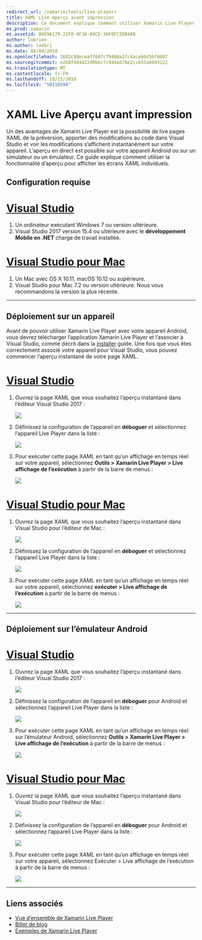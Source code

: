 ```yaml
---
redirect_url: /xamarin/tools/live-player/
title: XAML Live Aperçu avant impression
description: Ce document explique comment utiliser Xamarin Live Player pour live aperçu des pages XAML, apporter des modifications pour le XAML et voir les modifications s’affichent instantanément sur appareil.
ms.prod: xamarin
ms.assetid: 86E9A179-21F8-4F3A-A9CE-36F0FC5DB4A8
author: lobrien
ms.author: laobri
ms.date: 08/08/2018
ms.openlocfilehash: 1602c98eceaff607c79400a37c4ace60d5bf8807
ms.sourcegitcommit: e268fd44422d0bbc7c944a678e2cc633a0493122
ms.translationtype: MT
ms.contentlocale: fr-FR
ms.lasthandoff: 10/25/2018
ms.locfileid: "50110594"
---
```

# <a name="xaml-live-previewing"></a>XAML Live Aperçu avant impression

Un des avantages de Xamarin Live Player est la possibilité de live pages XAML de la préversion, apporter des modifications au code dans Visual Studio et voir les modifications s’affichent instantanément sur votre appareil. L’aperçu en direct est possible sur votre appareil Android ou sur un simulateur ou un émulateur. Ce guide explique comment utiliser la fonctionnalité d’aperçu pour afficher les écrans XAML individuels.

## <a name="requirements"></a>Configuration requise

# <a name="visual-studiotabwindows"></a>[Visual Studio](#tab/windows)

1. Un ordinateur exécutant Windows 7 ou version ultérieure.
2. Visual Studio 2017 version 15.4 ou ultérieure avec le **développement Mobile en .NET** charge de travail installée.

# <a name="visual-studio-for-mactabmacos"></a>[Visual Studio pour Mac](#tab/macos)

1. Un Mac avec OS X 10.11, macOS 10.12 ou supérieure.
2. Visual Studio pour Mac 7.2 ou version ultérieure. Nous vous recommandons la version la plus récente.

-----

<a name="deploydevice" />

## <a name="deploying-to-device"></a>Déploiement sur un appareil

Avant de pouvoir utiliser Xamarin Live Player avec votre appareil Android, vous devrez télécharger l’application Xamarin Live Player et l’associer à Visual Studio, comme décrit dans la [installer](~/tools/live-player/install.md) guide. Une fois que vous êtes correctement associé votre appareil pour Visual Studio, vous pouvez commencer l’aperçu instantané de votre page XAML. 

# <a name="visual-studiotabwindows"></a>[Visual Studio](#tab/windows)

1. Ouvrez la page XAML que vous souhaitez l’aperçu instantané dans l’éditeur Visual Studio 2017 :

    ![](live-view-images/vs-image1.png)

2. Définissez la configuration de l’appareil en **déboguer** et sélectionnez l’appareil Live Player dans la liste :

    ![](live-view-images/vs-image2.png)

3. Pour exécuter cette page XAML en tant qu’un affichage en temps réel sur votre appareil, sélectionnez **Outils > Xamarin Live Player > Live affichage de l’exécution** à partir de la barre de menus :

    ![](live-view-images/vs-image3.png)

# <a name="visual-studio-for-mactabmacos"></a>[Visual Studio pour Mac](#tab/macos)

1. Ouvrez la page XAML que vous souhaitez l’aperçu instantané dans Visual Studio pour l’éditeur de Mac :

    ![](live-view-images/image1.png)

2. Définissez la configuration de l’appareil en **déboguer** et sélectionnez l’appareil Live Player dans la liste :

    ![](live-view-images/image2.png)

3. Pour exécuter cette page XAML en tant qu’un affichage en temps réel sur votre appareil, sélectionnez **exécuter > Live affichage de l’exécution** à partir de la barre de menus :

    ![](live-view-images/image3.png)

-----

## <a name="deploying-to-android-emulator"></a>Déploiement sur l’émulateur Android

# <a name="visual-studiotabwindows"></a>[Visual Studio](#tab/windows)

1. Ouvrez la page XAML que vous souhaitez l’aperçu instantané dans l’éditeur Visual Studio 2017 :

    ![](live-view-images/vs-image1.png)

2. Définissez la configuration de l’appareil en **déboguer** pour Android et sélectionnez l’appareil Live Player dans la liste :

    ![](live-view-images/vs-image4.png)

3. Pour exécuter cette page XAML en tant qu’un affichage en temps réel sur l’émulateur Android, sélectionnez **Outils > Xamarin Live Player > Live affichage de l’exécution** à partir de la barre de menus :

    ![](live-view-images/vs-image3.png)

# <a name="visual-studio-for-mactabmacos"></a>[Visual Studio pour Mac](#tab/macos)

1. Ouvrez la page XAML que vous souhaitez l’aperçu instantané dans Visual Studio pour l’éditeur de Mac :

    ![](live-view-images/image7.png)

2. Définissez la configuration de l’appareil en **déboguer** pour Android et sélectionnez l’appareil Live Player dans la liste :

    ![](live-view-images/image6.png)

3. Pour exécuter cette page XAML en tant qu’un affichage en temps réel sur votre appareil, sélectionnez Exécuter > Live affichage de l’exécution à partir de la barre de menus :

    ![](live-view-images/image3.png)

-----

## <a name="related-links"></a>Liens associés

- [Vue d’ensemble de Xamarin Live Player](https://xamarin.com/live)
- [Billet de blog](https://blog.xamarin.com/live-player/)
- [Exemples de Xamarin Live Player](~/tools/live-player/samples.md)
